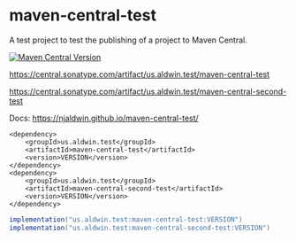 # maven-central-test

A test project to test the publishing of a project to Maven Central.

[![Maven Central Version](https://img.shields.io/maven-central/v/us.aldwin.test/maven-central-test)](https://central.sonatype.com/artifact/us.aldwin.test/maven-central-test)

https://central.sonatype.com/artifact/us.aldwin.test/maven-central-test

https://central.sonatype.com/artifact/us.aldwin.test/maven-central-second-test

Docs: https://njaldwin.github.io/maven-central-test/

```maven
<dependency>
    <groupId>us.aldwin.test</groupId>
    <artifactId>maven-central-test</artifactId>
    <version>VERSION</version>
</dependency>
<dependency>
    <groupId>us.aldwin.test</groupId>
    <artifactId>maven-central-second-test</artifactId>
    <version>VERSION</version>
</dependency>
```

```gradle
implementation("us.aldwin.test:maven-central-test:VERSION")
implementation("us.aldwin.test:maven-central-second-test:VERSION")
```

